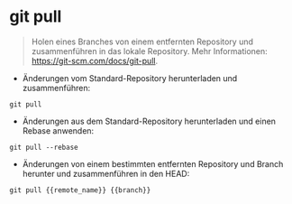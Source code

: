 # git pull

> Holen eines Branches von einem entfernten Repository und zusammenführen in das lokale Repository.
> Mehr Informationen: <https://git-scm.com/docs/git-pull>.

- Änderungen vom Standard-Repository herunterladen und zusammenführen:

`git pull`

- Änderungen aus dem Standard-Repository herunterladen und einen Rebase anwenden:

`git pull --rebase`

- Änderungen von einem bestimmten entfernten Repository und Branch herunter und zusammenführen in den HEAD:

`git pull {{remote_name}} {{branch}}`
